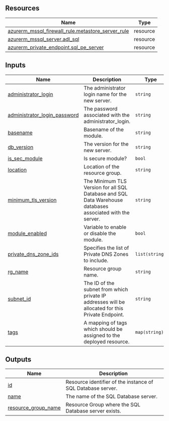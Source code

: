 <!-- BEGIN_TF_DOCS -->
## Resources

| Name | Type |
|------|------|
| [azurerm_mssql_firewall_rule.metastore_server_rule](https://registry.terraform.io/providers/hashicorp/azurerm/latest/docs/resources/mssql_firewall_rule) | resource |
| [azurerm_mssql_server.adl_sql](https://registry.terraform.io/providers/hashicorp/azurerm/latest/docs/resources/mssql_server) | resource |
| [azurerm_private_endpoint.sql_pe_server](https://registry.terraform.io/providers/hashicorp/azurerm/latest/docs/resources/private_endpoint) | resource |

## Inputs

| Name | Description | Type | Default | Required |
|------|-------------|------|---------|:--------:|
| <a name="input_administrator_login"></a> [administrator\_login](#input\_administrator\_login) | The administrator login name for the new server. | `string` | n/a | yes |
| <a name="input_administrator_login_password"></a> [administrator\_login\_password](#input\_administrator\_login\_password) | The password associated with the administrator\_login. | `string` | n/a | yes |
| <a name="input_basename"></a> [basename](#input\_basename) | Basename of the module. | `string` | n/a | yes |
| <a name="input_db_version"></a> [db\_version](#input\_db\_version) | The version for the new server. | `string` | n/a | yes |
| <a name="input_is_sec_module"></a> [is\_sec\_module](#input\_is\_sec\_module) | Is secure module? | `bool` | `true` | no |
| <a name="input_location"></a> [location](#input\_location) | Location of the resource group. | `string` | n/a | yes |
| <a name="input_minimum_tls_version"></a> [minimum\_tls\_version](#input\_minimum\_tls\_version) | The Minimum TLS Version for all SQL Database and SQL Data Warehouse databases associated with the server. | `string` | `"1.2"` | no |
| <a name="input_module_enabled"></a> [module\_enabled](#input\_module\_enabled) | Variable to enable or disable the module. | `bool` | `true` | no |
| <a name="input_private_dns_zone_ids"></a> [private\_dns\_zone\_ids](#input\_private\_dns\_zone\_ids) | Specifies the list of Private DNS Zones to include. | `list(string)` | `[]` | no |
| <a name="input_rg_name"></a> [rg\_name](#input\_rg\_name) | Resource group name. | `string` | n/a | yes |
| <a name="input_subnet_id"></a> [subnet\_id](#input\_subnet\_id) | The ID of the subnet from which private IP addresses will be allocated for this Private Endpoint. | `string` | `""` | no |
| <a name="input_tags"></a> [tags](#input\_tags) | A mapping of tags which should be assigned to the deployed resource. | `map(string)` | `{}` | no |

## Outputs

| Name | Description |
|------|-------------|
| <a name="output_id"></a> [id](#output\_id) | Resource identifier of the instance of SQL Database server. |
| <a name="output_name"></a> [name](#output\_name) | The name of the SQL Database server. |
| <a name="output_resource_group_name"></a> [resource\_group\_name](#output\_resource\_group\_name) | Resource Group where the SQL Database server exists. |
<!-- END_TF_DOCS -->